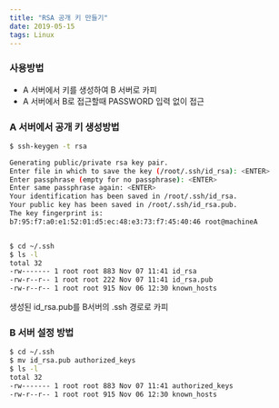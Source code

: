 ```yaml
---
title: "RSA 공개 키 만들기"
date: 2019-05-15
tags: Linux
---
```


### 사용방법
- A 서버에서 키를 생성하여 B 서버로 카피
- A 서버에서 B로 접근할때 PASSWORD 입력 없이 접근


### A 서버에서 공개 키 생성방법
```bash
$ ssh-keygen -t rsa 

Generating public/private rsa key pair. 
Enter file in which to save the key (/root/.ssh/id_rsa): <ENTER> 
Enter passphrase (empty for no passphrase): <ENTER> 
Enter same passphrase again: <ENTER> 
Your identification has been saved in /root/.ssh/id_rsa. 
Your public key has been saved in /root/.ssh/id_rsa.pub. 
The key fingerprint is: 
b7:95:f7:a0:e1:52:01:d5:ec:48:e3:73:f7:45:40:46 root@machineA 


$ cd ~/.ssh
$ ls -l
total 32 
-rw------- 1 root root 883 Nov 07 11:41 id_rsa 
-rw-r--r-- 1 root root 222 Nov 07 11:41 id_rsa.pub 
-rw-r--r-- 1 root root 915 Nov 06 12:30 known_hosts 
```

생성된 id_rsa.pub를 B서버의 .ssh 경로로 카피

### B 서버 설정 방법
```bash
$ cd ~/.ssh
$ mv id_rsa.pub authorized_keys
$ ls -l
total 32 
-rw------- 1 root root 883 Nov 07 11:41 authorized_keys 
-rw-r--r-- 1 root root 915 Nov 06 12:30 known_hosts 
```